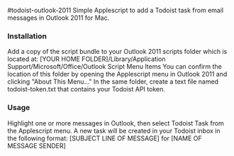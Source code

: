 #todoist-outlook-2011
Simple Applescript to add a Todoist task from email messages in Outlook 2011 for Mac.

### Installation

Add a copy of the script bundle to your Outlook 2011 scripts folder which is located at:
[YOUR HOME FOLDER]/Library/Application Support/Microsoft/Office/Outlook Script Menu Items
You can confirm the location of this folder by opening the Applescript menu in Outlook 2011 and clicking "About This Menu..."
In the same folder, create a text file named todoist-token.txt that contains your Todoist API token.

### Usage

Highlight one or more messages in Outlook, then select Todoist Task from the Applescript menu.
A new task will be created in your Todoist inbox in the following format:
[SUBJECT LINE OF MESSAGE] for [NAME OF MESSAGE SENDER]

